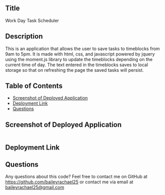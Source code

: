 ## Title
Work Day Task Scheduler

## Description
This is an application that allows the user to save tasks to timeblocks from 9am to 5pm. It is made with html, css, and javascript powered by jquery using the moment.js library to update the timeblocks depending on the current time of day.
The text entered in the timeblocks saves to local storage so that on refreshing the page the saved tasks will persist.

## Table of Contents
- [Screenshot of Deployed Application](#deployed)
- [Deployment Link](#deployment)
- [Questions](#questions)


## Screenshot of Deployed Application
<img src="">

## Deployment Link


## Questions
Any questions about this code? Feel free to contact me on GitHub at https://github.com/baileyrachael25 or contact me via email at baileyrachael25@gmail.com
